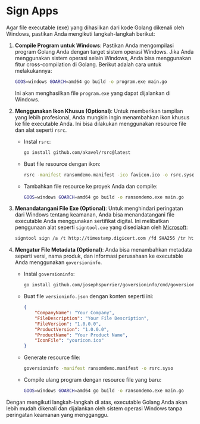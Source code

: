 # Sign Apps
Agar file executable (exe) yang dihasilkan dari kode Golang dikenali oleh Windows, pastikan Anda mengikuti langkah-langkah berikut:

1. **Compile Program untuk Windows**: Pastikan Anda mengompilasi program Golang Anda dengan target sistem operasi Windows. Jika Anda menggunakan sistem operasi selain Windows, Anda bisa menggunakan fitur cross-compilation di Golang. Berikut adalah cara untuk melakukannya:

    ```sh
    GOOS=windows GOARCH=amd64 go build -o program.exe main.go
    ```

    Ini akan menghasilkan file `program.exe` yang dapat dijalankan di Windows.

2. **Menggunakan Ikon Khusus (Optional)**: Untuk memberikan tampilan yang lebih profesional, Anda mungkin ingin menambahkan ikon khusus ke file executable Anda. Ini bisa dilakukan menggunakan resource file dan alat seperti `rsrc`.

    - Instal `rsrc`:
      ```sh
      go install github.com/akavel/rsrc@latest
      ```

    - Buat file resource dengan ikon:
      ```sh
      rsrc -manifest ransomdemo.manifest -ico favicon.ico -o rsrc.syso
      ```

    - Tambahkan file resource ke proyek Anda dan compile:
      ```sh
      GOOS=windows GOARCH=amd64 go build -o ransomdemo.exe main.go
      ```

3. **Menandatangani File Exe (Optional)**: Untuk menghindari peringatan dari Windows tentang keamanan, Anda bisa menandatangani file executable Anda menggunakan sertifikat digital. Ini melibatkan penggunaan alat seperti `signtool.exe` yang disediakan oleh [Microsoft](https://developer.microsoft.com/en-us/windows/downloads/windows-sdk/):

    ```sh
    signtool sign /a /t http://timestamp.digicert.com /fd SHA256 /tr http://timestamp.digicert.com ransomdemo.exe
    ```

4. **Mengatur File Metadata (Optional)**: Anda bisa menambahkan metadata seperti versi, nama produk, dan informasi perusahaan ke executable Anda menggunakan `goversioninfo`.

    - Instal `goversioninfo`:
      ```sh
      go install github.com/josephspurrier/goversioninfo/cmd/goversioninfo@latest
      ```

    - Buat file `versioninfo.json` dengan konten seperti ini:
      ```json
      {
          "CompanyName": "Your Company",
          "FileDescription": "Your File Description",
          "FileVersion": "1.0.0.0",
          "ProductVersion": "1.0.0.0",
          "ProductName": "Your Product Name",
          "IconFile": "youricon.ico"
      }
      ```

    - Generate resource file:
      ```sh
      goversioninfo -manifest ransomdemo.manifest -o rsrc.syso
      ```

    - Compile ulang program dengan resource file yang baru:
      ```sh
      GOOS=windows GOARCH=amd64 go build -o ransomdemo.exe main.go
      ```

Dengan mengikuti langkah-langkah di atas, executable Golang Anda akan lebih mudah dikenali dan dijalankan oleh sistem operasi Windows tanpa peringatan keamanan yang mengganggu.